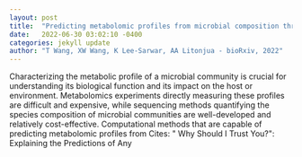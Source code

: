```yaml
---
layout: post
title:  "Predicting metabolomic profiles from microbial composition through neural ordinary differential equations"
date:   2022-06-30 03:02:10 -0400
categories: jekyll update
author: "T Wang, XW Wang, K Lee-Sarwar, AA Litonjua - bioRxiv, 2022"
---
```

Characterizing the metabolic profile of a microbial community is crucial for understanding its biological function and its impact on the host or environment. Metabolomics experiments directly measuring these profiles are difficult and expensive, while sequencing methods quantifying the species composition of microbial communities are well-developed and relatively cost-effective. Computational methods that are capable of predicting metabolomic profiles from 
Cites: " Why Should I Trust You?": Explaining the Predictions of Any